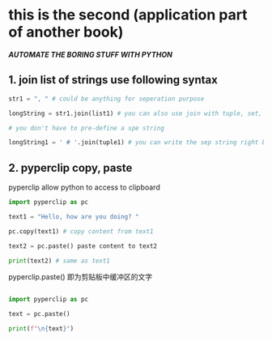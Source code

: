 # this is the second (application part of another book)
***AUTOMATE THE BORING STUFF WITH PYTHON***

## 1. join list of strings use following syntax
```python
str1 = ", " # could be anything for seperation purpose

longString = str1.join(list1) # you can also use join with tuple, set, dictionary

# you don't have to pre-define a spe string

longString1 = ' # '.join(tuple1) # you can write the sep string right before .join()
```

## 2. pyperclip copy, paste

pyperclip allow python to access to clipboard

```python
import pyperclip as pc

text1 = "Hello, how are you doing? "

pc.copy(text1) # copy content from text1

text2 = pc.paste() paste content to text2

print(text2) # same as text1
```

pyperclip.paste() 即为剪贴板中缓冲区的文字

```python

import pyperclip as pc

text = pc.paste()

print(f"\n{text}")
```

